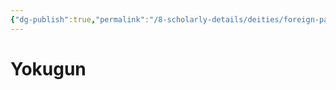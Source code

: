 ```yaml
---
{"dg-publish":true,"permalink":"/8-scholarly-details/deities/foreign-pantheons/the-sacred-dragons/yokugun/","noteIcon":""}
---
```


# Yokugun
